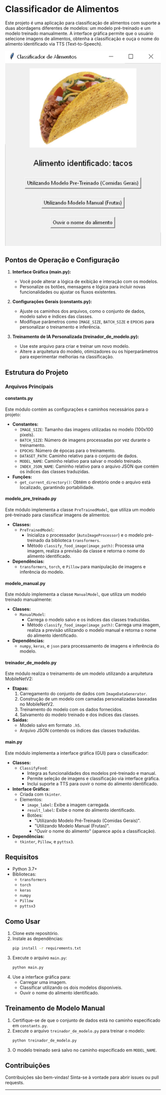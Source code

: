 # Classificador de Alimentos

Este projeto é uma aplicação para classificação de alimentos com suporte a duas abordagens diferentes de modelos: um modelo pré-treinado e um modelo treinado manualmente. A interface gráfica permite que o usuário selecione imagens de alimentos, obtenha a classificação e ouça o nome do alimento identificado via TTS (Text-to-Speech).

![](Gui_Image.png)

## Pontos de Operação e Configuração

1. **Interface Gráfica (main.py):**

   - Você pode alterar a lógica de exibição e interação com os modelos.
   - Personalize os botões, mensagens e lógica para incluir novas funcionalidades ou ajustar os fluxos existentes.
2. **Configurações Gerais (constants.py):**

   - Ajuste os caminhos dos arquivos, como o conjunto de dados, modelo salvo e índices das classes.
   - Modifique parâmetros como `IMAGE_SIZE`, `BATCH_SIZE` e `EPOCHS` para personalizar o treinamento e inferência.
3. **Treinamento de IA Personalizada (treinador_de_modelo.py):**

   - Use este arquivo para criar e treinar um novo modelo.
   - Altere a arquitetura do modelo, otimizadores ou os hiperparâmetros para experimentar melhorias na classificação.

## Estrutura do Projeto

### Arquivos Principais

#### **constants.py**

Este módulo contém as configurações e caminhos necessários para o projeto:

- **Constantes:**
  - `IMAGE_SIZE`: Tamanho das imagens utilizadas no modelo (100x100 pixels).
  - `BATCH_SIZE`: Número de imagens processadas por vez durante o treinamento.
  - `EPOCHS`: Número de épocas para o treinamento.
  - `DATASET_PATH`: Caminho relativo para o conjunto de dados.
  - `MODEL_NAME`: Caminho relativo para salvar o modelo treinado.
  - `INDEX_JSON_NAME`: Caminho relativo para o arquivo JSON que contém os índices das classes traduzidas.
- **Funções:**
  - `get_current_directory()`: Obtém o diretório onde o arquivo está localizado, garantindo portabilidade.

#### **modelo_pre_treinado.py**

Este módulo implementa a classe `PreTrainedModel`, que utiliza um modelo pré-treinado para classificar imagens de alimentos:

- **Classes:**
  - `PreTrainedModel`:
    - Inicializa o processador (`AutoImageProcessor`) e o modelo pré-treinado da biblioteca `transformers`.
    - Método `classify_food_image(image_path)`: Processa uma imagem, realiza a previsão da classe e retorna o nome do alimento identificado.
- **Dependências:**
  - `transformers`, `torch`, e `Pillow` para manipulação de imagens e inferência do modelo.

#### **modelo_manual.py**

Este módulo implementa a classe `ManualModel`, que utiliza um modelo treinado manualmente:

- **Classes:**
  - `ManualModel`:
    - Carrega o modelo salvo e os índices das classes traduzidas.
    - Método `classify_food_image(image_path)`: Carrega uma imagem, realiza a previsão utilizando o modelo manual e retorna o nome do alimento identificado.
- **Dependências:**
  - `numpy`, `keras`, e `json` para processamento de imagens e inferência do modelo.

#### **treinador_de_modelo.py**

Este módulo realiza o treinamento de um modelo utilizando a arquitetura MobileNetV2:

- **Etapas:**
  1. Carregamento do conjunto de dados com `ImageDataGenerator`.
  2. Construção de um modelo com camadas personalizadas baseadas no MobileNetV2.
  3. Treinamento do modelo com os dados fornecidos.
  4. Salvamento do modelo treinado e dos índices das classes.
- **Saídas:**
  - Modelo salvo em formato `.h5`.
  - Arquivo JSON contendo os índices das classes traduzidas.

#### **main.py**

Este módulo implementa a interface gráfica (GUI) para o classificador:

- **Classes:**
  - `ClassifyFood`:
    - Integra as funcionalidades dos modelos pré-treinado e manual.
    - Permite seleção de imagens e classificação via interface gráfica.
    - Inclui suporte a TTS para ouvir o nome do alimento identificado.
- **Interface Gráfica:**
  - Criada com `tkinter`.
  - Elementos:
    - `image_label`: Exibe a imagem carregada.
    - `result_label`: Exibe o nome do alimento identificado.
    - Botões:
      - "Utilizando Modelo Pré-Treinado (Comidas Gerais)".
      - "Utilizando Modelo Manual (Frutas)".
      - "Ouvir o nome do alimento" (aparece após a classificação).
- **Dependências:**
  - `tkinter`, `Pillow`, e `pyttsx3`.

## Requisitos

- Python 3.7+
- Bibliotecas:
  - `transformers`
  - `torch`
  - `keras`
  - `numpy`
  - `Pillow`
  - `pyttsx3`

## Como Usar

1. Clone este repositório.
2. Instale as dependências:
   ```bash
   pip install -r requirements.txt
   ```
3. Execute o arquivo `main.py`:
   ```bash
   python main.py
   ```
4. Use a interface gráfica para:
   - Carregar uma imagem.
   - Classificar utilizando os dois modelos disponíveis.
   - Ouvir o nome do alimento identificado.

## Treinamento de Modelo Manual

1. Certifique-se de que o conjunto de dados está no caminho especificado em `constants.py`.
2. Execute o arquivo `treinador_de_modelo.py` para treinar o modelo:
   ```bash
   python treinador_de_modelo.py
   ```
3. O modelo treinado será salvo no caminho especificado em `MODEL_NAME`.

## Contribuições

Contribuições são bem-vindas! Sinta-se à vontade para abrir issues ou pull requests.

---
